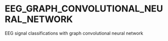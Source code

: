 # EEG_GRAPH_CONVOLUTIONAL_NEURAL_NETWORK
EEG signal classifications with graph convolutional neural network
